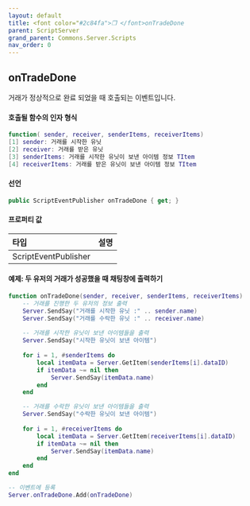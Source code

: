 ```yaml
---
layout: default
title: <font color="#2c84fa">❒ </font>onTradeDone
parent: ScriptServer
grand_parent: Commons.Server.Scripts
nav_order: 0
---
```


<!-- 아래로 편집 -->

## onTradeDone
거래가 정상적으로 완료 되었을 때 호출되는 이벤트입니다. 

#### 호출될 함수의 인자 형식 
```lua
function( sender, receiver, senderItems, receiverItems)
[1] sender: 거래를 시작한 유닛
[2] receiver: 거래를 받은 유닛
[3] senderItems: 거래를 시작한 유닛이 보낸 아이템 정보 TItem
[4] receiverItems: 거래를 받은 유닛이 보낸 아이템 정보 TItem
```

#### 선언
```cs
public ScriptEventPublisher onTradeDone { get; }
```

#### 프로퍼티 값

|타입|설명|
|:-|:-|
|ScriptEventPublisher|

#### 예제: 두 유저의 거래가 성공했을 때 채팅창에 출력하기
```lua
function onTradeDone(sender, receiver, senderItems, receiverItems)
    -- 거래를 진행한 두 유저의 정보 출력
    Server.SendSay("거래를 시작한 유닛 :" .. sender.name)
    Server.SendSay("거래를 수락한 유닛 :" .. receiver.name)
    
    -- 거래를 시작한 유닛이 보낸 아이템들을 출력
    Server.SendSay("시작한 유닛이 보낸 아이템")
    
    for i = 1, #senderItems do
        local itemData = Server.GetItem(senderItems[i].dataID)
        if itemData ~= nil then
            Server.SendSay(itemData.name)
        end
    end

    -- 거래를 수락한 유닛이 보낸 아이템들을 출력
    Server.SendSay("수락한 유닛이 보낸 아이템")
    
    for i = 1, #receiverItems do
        local itemData = Server.GetItem(receiverItems[i].dataID)
        if itemData ~= nil then
            Server.SendSay(itemData.name)
        end
    end
end

-- 이벤트에 등록
Server.onTradeDone.Add(onTradeDone)
```